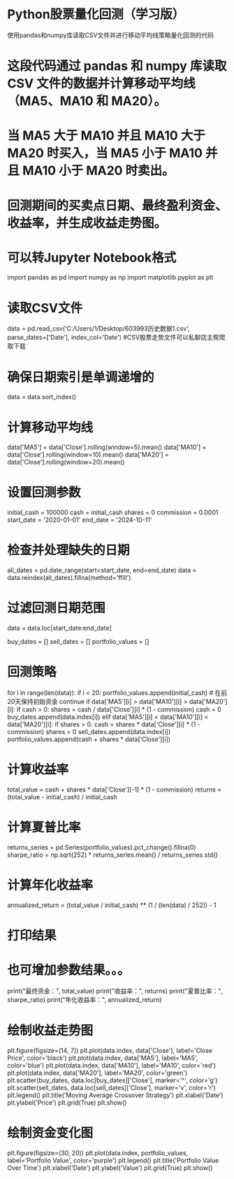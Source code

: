 # Python股票量化回测（学习版）
使用pandas和numpy库读取CSV文件并进行移动平均线策略量化回测的代码
# 这段代码通过 pandas 和 numpy 库读取 CSV 文件的数据并计算移动平均线（MA5、MA10 和 MA20）。
# 当 MA5 大于 MA10 并且 MA10 大于 MA20 时买入，当 MA5 小于 MA10 并且 MA10 小于 MA20 时卖出。
# 回测期间的买卖点日期、最终盈利资金、收益率，并生成收益走势图。
# 可以转Jupyter Notebook格式

import pandas as pd
import numpy as np
import matplotlib.pyplot as plt

# 读取CSV文件
data = pd.read_csv('C:/Users/1/Desktop/603993历史数据1.csv', parse_dates=['Date'], index_col='Date')
#CSV股票走势文件可以私聊店主帮爬取下载

# 确保日期索引是单调递增的
data = data.sort_index()

# 计算移动平均线
data['MA5'] = data['Close'].rolling(window=5).mean()
data['MA10'] = data['Close'].rolling(window=10).mean()
data['MA20'] = data['Close'].rolling(window=20).mean()

# 设置回测参数
initial_cash = 100000
cash = initial_cash
shares = 0
commission = 0.0001
start_date = '2020-01-01'
end_date = '2024-10-11'

# 检查并处理缺失的日期
all_dates = pd.date_range(start=start_date, end=end_date)
data = data.reindex(all_dates).fillna(method='ffill')

# 过滤回测日期范围
data = data.loc[start_date:end_date]

buy_dates = []
sell_dates = []
portfolio_values = []

# 回测策略
for i in range(len(data)):
    if i < 20:
        portfolio_values.append(initial_cash)  # 在前20天保持初始资金
        continue
    if data['MA5'][i] > data['MA10'][i] > data['MA20'][i]:
        if cash > 0:
            shares = cash / data['Close'][i] * (1 - commission)
            cash = 0
            buy_dates.append(data.index[i])
    elif data['MA5'][i] < data['MA10'][i] < data['MA20'][i]:
        if shares > 0:
            cash = shares * data['Close'][i] * (1 - commission)
            shares = 0
            sell_dates.append(data.index[i])
    portfolio_values.append(cash + shares * data['Close'][i])

# 计算收益率
total_value = cash + shares * data['Close'][-1] * (1 - commission)
returns = (total_value - initial_cash) / initial_cash

# 计算夏普比率
returns_series = pd.Series(portfolio_values).pct_change().fillna(0)
sharpe_ratio = np.sqrt(252) * returns_series.mean() / returns_series.std()

# 计算年化收益率
annualized_return = (total_value / initial_cash) ** (1 / (len(data) / 252)) - 1

# 打印结果
# 也可增加参数结果。。。
print("最终资金：", total_value)
print("收益率：", returns)
print("夏普比率：", sharpe_ratio)
print("年化收益率：", annualized_return)

# 绘制收益走势图
plt.figure(figsize=(14, 7))
plt.plot(data.index, data['Close'], label='Close Price', color='black')
plt.plot(data.index, data['MA5'], label='MA5', color='blue')
plt.plot(data.index, data['MA10'], label='MA10', color='red')
plt.plot(data.index, data['MA20'], label='MA20', color='green')
plt.scatter(buy_dates, data.loc[buy_dates]['Close'], marker='^', color='g')
plt.scatter(sell_dates, data.loc[sell_dates]['Close'], marker='v', color='r')
plt.legend()
plt.title('Moving Average Crossover Strategy')
plt.xlabel('Date')
plt.ylabel('Price')
plt.grid(True)
plt.show()

# 绘制资金变化图
plt.figure(figsize=(30, 20))
plt.plot(data.index, portfolio_values, label='Portfolio Value', color='purple')
plt.legend()
plt.title('Portfolio Value Over Time')
plt.xlabel('Date')
plt.ylabel('Value')
plt.grid(True)
plt.show()
